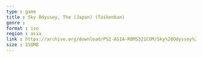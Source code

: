 ```yaml
---
type : game
title : Sky Odyssey, The (Japan) (Taikenban)
genre : 
format : iso
region : asia
link : https://archive.org/download/PS2-ASIA-ROMS321COM/Sky%20Odyssey%2C%20The%20%28Japan%29%20%28Taikenban%29.7z
size : 158MB
---
```

